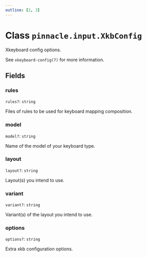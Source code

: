 ```yaml
---
outline: [2, 3]
---
```


# Class `pinnacle.input.XkbConfig`


Xkeyboard config options.

See `xkeyboard-config(7)` for more information.

## Fields

### rules <Badge type="danger" text="nullable" />

`rules?`: <code>string</code>

Files of rules to be used for keyboard mapping composition.

### model <Badge type="danger" text="nullable" />

`model?`: <code>string</code>

Name of the model of your keyboard type.

### layout <Badge type="danger" text="nullable" />

`layout?`: <code>string</code>

Layout(s) you intend to use.

### variant <Badge type="danger" text="nullable" />

`variant?`: <code>string</code>

Variant(s) of the layout you intend to use.

### options <Badge type="danger" text="nullable" />

`options?`: <code>string</code>

Extra xkb configuration options.


